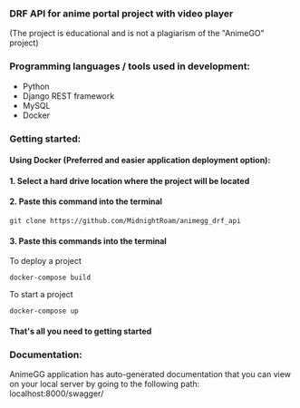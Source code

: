 
### DRF API for anime portal project with video player
(The project is educational and is not a plagiarism of the "AnimeGO" project)

### Programming languages / tools used in development:
<ul>
    <li>Python</li>
    <li>Django REST framework</li>
    <li>MySQL</li>
    <li>Docker</li>
</ul>

### Getting started:
#### Using Docker (Preferred and easier application deployment option):
#### 1. Select a hard drive location where the project will be located

#### 2. Paste this command into the terminal

    git clone https://github.com/MidnightRoam/animegg_drf_api

#### 3. Paste this commands into the terminal
To deploy a project

    docker-compose build
To start a project

    docker-compose up

#### That's all you need to getting started

### Documentation:
AnimeGG application has auto-generated documentation that you can view on your local server by going to the following path: localhost:8000/swagger/
